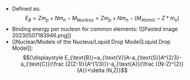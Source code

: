  - Defined as: $$E_B = Zm_p + Nm_n - M_{Nucleus} = Zm_p + Nm_n - (M_{Atomic} - Z*m_e)$$
 - Binding energy per nucleon for common elements: ![[Pasted image 20230507183946.png]]
 - [[Nuclear/Models of the Nucleus/Liquid Drop Model|Liquid Drop Model]]: $${\displaystyle E_{\text{B}}=a_{\text{V}}A-a_{\text{S}}A^{2/3}-a_{\text{C}}{\frac {Z(Z-1)}{A^{1/3}}}-a_{\text{A}}{\frac {(N-Z)^{2}}{A}}+\delta (N,Z)}$$